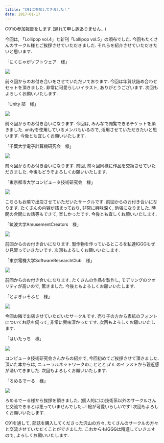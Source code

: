 ```yaml
---
titile: "C91に参加してきました！"
date: 2017-01-17
---
```


C91の参加報告をします.(遅れて申し訳ありません...)

今回は, 「Lollipop vol.4」と新刊「Lollipop vol.5」の頒布でした.
今回もたくさんのサークル様とご挨拶させていただきました.
それらを紹介させていただきたいと思います.

「にくじゃがソフトウェア　様」

[![](https://www.iggg.org/wp-content/uploads/2017/01/c91-8-1-300x169.jpg)](https://www.iggg.org/wp-content/uploads/2017/01/c91-8-1.jpg)

前々回からのお付き合いをさせていただいております.
今回は年賀状詰め合わせセットを頂きました.
非常に可愛らしいイラスト, ありがとうございます.
次回もよろしくお願いいたします.

「Unity 部　様」

[![](https://www.iggg.org/wp-content/uploads/2017/01/s_DSC_0034-300x168.jpg)](https://www.iggg.org/wp-content/uploads/2017/01/s_DSC_0034.jpg)

前々回からのお付き合いになります.
今回は, みんなで閲覧できるチケットを頂きました.
unityを使用しているメンバもいるので, 活用させていただきたいと思います.
今後とも宜しくお願いいたします.

「千葉大学電子計算機研究会　様」

[![](https://www.iggg.org/wp-content/uploads/2017/01/c91-1-e1484626018740-169x300.jpg)](https://www.iggg.org/wp-content/uploads/2017/01/c91-1-e1484626018740.jpg)

前々回からのお付き合いになります.
前回, 前々回同様に作品を交換させていただきました.
今後もどうぞよろしくお願いいたします.

「東京都市大学コンピュータ技術研究会　様」

[![](https://www.iggg.org/wp-content/uploads/2017/01/c91-3-e1484626008940-169x300.jpg)](https://www.iggg.org/wp-content/uploads/2017/01/c91-3-e1484626008940.jpg)

こちらもお隣で出店させていただいたサークルです.
前回からのお付き合いになります.
たくさんの内容が詰まっており, 非常に興味深く, 勉強になりました.
時間の合間にお話等もできて, 楽しかったです.
今後とも宜しくお願いいたします.

「筑波大学AmusementCreators　様」

[![](https://www.iggg.org/wp-content/uploads/2017/01/c91-0-e1484626056148-169x300.jpg)](https://www.iggg.org/wp-content/uploads/2017/01/c91-0-e1484626056148.jpg)

前回からのお付き合いになります.
製作物を作っているところを私達IGGGもぜひ見習っていきたいです.
次回もよろしくお願いいたします.

「東京電機大学SoftwareResearchClub　様」

[![](https://www.iggg.org/wp-content/uploads/2017/01/c91-6-e1484626026958-169x300.jpg)](https://www.iggg.org/wp-content/uploads/2017/01/c91-6-e1484626026958.jpg)

前回からのお付き合いになります.
たくさんの作品を製作し, モデリングのクオリティが高いので, 驚きました.
今後ともよろしくお願いいたします.

「とよぎぃそふと　様」

[![](https://www.iggg.org/wp-content/uploads/2017/01/c91-7-e1484626034900-169x300.jpg)](https://www.iggg.org/wp-content/uploads/2017/01/c91-7-e1484626034900.jpg)

今回お隣で出店させていただいたサークルです.
売り子の方から表紙のフォントについてお話を伺って,
非常に興味深かったです.
次回もよろしくお願いいたします.

「はいたっち　様」

[![](https://www.iggg.org/wp-content/uploads/2017/01/c91-4-e1484626046649-169x300.jpg)](https://www.iggg.org/wp-content/uploads/2017/01/c91-4-e1484626046649.jpg)

コンピュータ技術研究会さんからの紹介で, 今回初めてご挨拶させて頂きました.
頂いた本からは, ニューラルネットワークのこととと μ’ｓ のイラストから親近感が湧いてきました.
次回もよろしくお願いいたします.

「ろめるでーる　様」

[![](https://www.iggg.org/wp-content/uploads/2017/01/c91-5-300x169.jpg)](https://www.iggg.org/wp-content/uploads/2017/01/c91-5.jpg)

ろめるでーる様から挨拶を頂きました.
(個人的には)技術系以外のサークルさんと交流できるとは思っていませんでした...!
絵が可愛いらしいです!
次回もよろしくお願いいたします.

C91を通して, 部誌を購入してくださった沢山の方々,
たくさんのサークルの方々と交流させていただくことができました.
これからもIGGGは精進していきますので, よろしくお願いいたします.